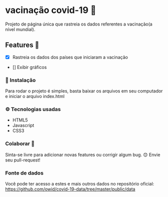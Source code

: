 # vacinação covid-19 💉
Projeto de página única que rastreia os dados referentes a vacinação(a nível mundial).



## Features 🚀
- [x] Rastreia os dados dos países que iniciaram a vacinação
- [] Exibir gráficos

### 🔧 Instalação
Para rodar o projeto é simples, basta baixar os arquivos em seu computador e iniciar o arquivo index.html

### ⚙️ Tecnologias usadas
<ul>
  <li>HTML5</li>
  <li>Javascript </li>
  <li>CSS3</li>
</ul>

### Colaborar 🙋
Sinta-se livre para adicionar novas features ou corrigir algum bug.
😊  Envie seu pull-request!

### Fonte de dados
Você pode ter acesso a estes e mais outros dados no repositório oficial: https://github.com/owid/covid-19-data/tree/master/public/data

